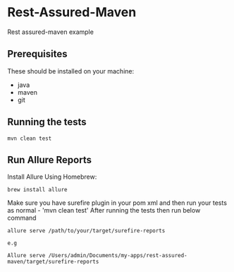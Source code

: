 # Rest-Assured-Maven
Rest assured-maven example

## Prerequisites
These should be installed on your machine:
- java
- maven
- git

## Running the tests 

    mvn clean test

## Run Allure Reports

Install Allure Using Homebrew:

    brew install allure


Make sure you have surefire plugin in your pom xml and then run your tests as normal - 'mvn clean test'
After running the tests then run below command


    allure serve /path/to/your/target/surefire-reports

    e.g

    Allure serve /Users/admin/Documents/my-apps/rest-assured-maven/target/surefire-reports
